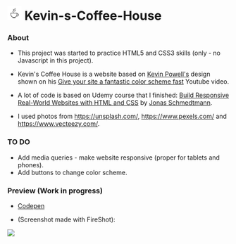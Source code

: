 #  <img src="https://github.com/zakrzewskib/Kevin-s-Coffee-House/blob/main/img/coffee.jpg" width="32px"> Kevin-s-Coffee-House

### About
* This project was started to practice HTML5 and CSS3 skills (only - no Javascript in this project).
* Kevin's Coffee House is a website based on
<a href="https://www.youtube.com/channel/UCJZv4d5rbIKd4QHMPkcABCw">Kevin Powell's</a>
design shown on his 
<a href="https://www.youtube.com/watch?v=mq8LYj6kRyE">Give your site a fantastic color scheme fast</a> Youtube video.

* A lot of code is based on Udemy course that I finished:
<a href="https://www.udemy.com/course/design-and-develop-a-killer-website-with-html5-and-css3/">Build Responsive Real-World Websites with HTML and CSS</a> by
<a href="https://www.udemy.com/user/jonasschmedtmann/">Jonas Schmedtmann</a>.

* I used photos from https://unsplash.com/, https://www.pexels.com/ and https://www.vecteezy.com/.

### TO DO
* Add media queries - make website responsive (proper for tablets and phones).
* Add buttons to change color scheme.


### Preview (Work in progress)

* <a href="https://codepen.io/zakrzewskib/pen/qBmYwyx">Codepen</a>

* (Screenshot made with FireShot):
<img src="https://github.com/zakrzewskib/Kevin-s-Coffee-House/blob/main/screenshots/preview-2021-08-21.png">
